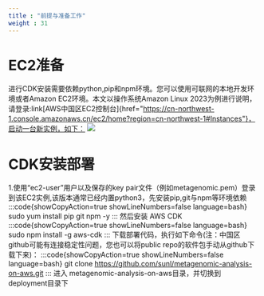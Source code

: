 ```yaml
---
title : "前提与准备工作"
weight : 31
---
```


# EC2准备
进行CDK安装需要依赖python,pip和npm环境。您可以使用可联网的本地开发环境或者Amazon EC2环境。本文以操作系统Amazon Linux 2023为例进行说明， 请登录:link[AWS中国区EC2控制台]{href="https://cn-northwest-1.console.amazonaws.cn/ec2/home?region=cn-northwest-1#Instances"}，启动一台新实例，如下：
![](/static/cdk-ec2.png)

# CDK安装部署
1.使用“ec2-user”用户以及保存的key pair文件（例如metagenomic.pem）登录到该EC2实例,该版本通常已经内置python3，先安装pip,git与npm等环境依赖
:::code{showCopyAction=true showLineNumbers=false language=bash}
sudo yum install pip git npm -y
:::
然后安装 AWS CDK
:::code{showCopyAction=true showLineNumbers=false language=bash}
sudo npm install -g aws-cdk
:::
下载部署代码，执行如下命令(注：中国区github可能有连接稳定性问题，您也可以将public repo的软件包手动从github下载下来)：
:::code{showCopyAction=true showLineNumbers=false language=bash}
git clone https://github.com/sunl/metagenomic-analysis-on-aws.git
:::
进入 metagenomic-analysis-on-aws目录，并切换到deployment目录下

